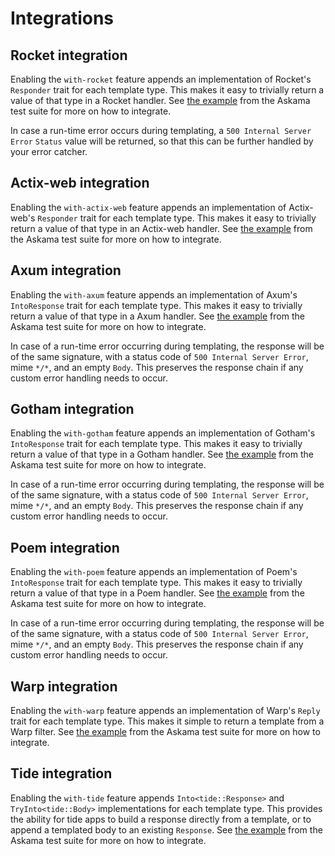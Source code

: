 # Integrations

## Rocket integration

Enabling the `with-rocket` feature appends an implementation of Rocket's
`Responder` trait for each template type. This makes it easy to trivially
return a value of that type in a Rocket handler. See
[the example](https://github.com/djc/askama/blob/main/askama_rocket/tests/basic.rs)
from the Askama test suite for more on how to integrate.

In case a run-time error occurs during templating, a `500 Internal Server
Error` `Status` value will be returned, so that this can be further
handled by your error catcher.

## Actix-web integration

Enabling the `with-actix-web` feature appends an implementation of Actix-web's
`Responder` trait for each template type. This makes it easy to trivially return
a value of that type in an Actix-web handler. See
[the example](https://github.com/djc/askama/blob/main/askama_actix/tests/basic.rs)
from the Askama test suite for more on how to integrate.

## Axum integration

Enabling the `with-axum` feature appends an implementation of Axum's
`IntoResponse` trait for each template type. This makes it easy to trivially
return a value of that type in a Axum handler. See
[the example](https://github.com/djc/askama/blob/main/askama_axum/tests/basic.rs)
from the Askama test suite for more on how to integrate.

In case of a run-time error occurring during templating, the response will be of the same
signature, with a status code of `500 Internal Server Error`, mime `*/*`, and an empty `Body`.
This preserves the response chain if any custom error handling needs to occur.

## Gotham integration

Enabling the `with-gotham` feature appends an implementation of Gotham's
`IntoResponse` trait for each template type. This makes it easy to trivially
return a value of that type in a Gotham handler. See
[the example](https://github.com/djc/askama/blob/main/askama_gotham/tests/basic.rs)
from the Askama test suite for more on how to integrate.

In case of a run-time error occurring during templating, the response will be of the same
signature, with a status code of `500 Internal Server Error`, mime `*/*`, and an empty `Body`.
This preserves the response chain if any custom error handling needs to occur.

## Poem integration

Enabling the `with-poem` feature appends an implementation of Poem's
`IntoResponse` trait for each template type. This makes it easy to trivially
return a value of that type in a Poem handler. See
[the example](https://github.com/djc/askama/blob/main/askama_poem/tests/basic.rs)
from the Askama test suite for more on how to integrate.

In case of a run-time error occurring during templating, the response will be of the same
signature, with a status code of `500 Internal Server Error`, mime `*/*`, and an empty `Body`.
This preserves the response chain if any custom error handling needs to occur.

## Warp integration

Enabling the `with-warp` feature appends an implementation of Warp's `Reply`
trait for each template type. This makes it simple to return a template from
a Warp filter. See [the example](https://github.com/djc/askama/blob/main/askama_warp/tests/warp.rs)
from the Askama test suite for more on how to integrate.

## Tide integration

Enabling the `with-tide` feature appends `Into<tide::Response>` and
`TryInto<tide::Body>` implementations for each template type. This
provides the ability for tide apps to build a response directly from
a template, or to append a templated body to an existing
`Response`. See [the example](https://github.com/djc/askama/blob/main/askama_tide/tests/tide.rs)
from the Askama test suite for more on how to integrate.
